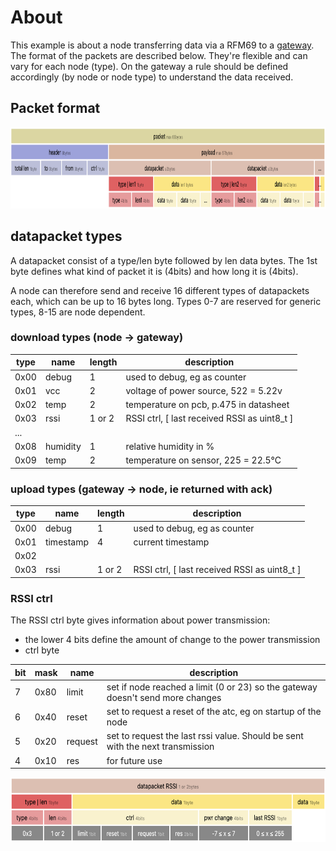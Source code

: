 # About
This example is about a node transferring data via a RFM69 to a [gateway](https://github.com/2ni/rfm69-gateway). The format of the packets are described below. They're flexible and can vary for each node (type). On the gateway a rule should be defined accordingly (by node or node type) to understand the data received.

## Packet format

<img src="rfm69-packet.png" height="130px" />

## datapacket types
A datapacket consist of a type/len byte followed by len  data bytes. The 1st byte defines what kind of packet it is (4bits) and how long it is (4bits).

A node can therefore send and receive 16 different types of datapackets each, which can be up to 16 bytes long. Types 0-7 are reserved for generic types, 8-15 are node dependent.

### download types (node -> gateway)
| type | name     | length  | description                                           |
| ---- | -----    | ------  | -----------                                           |
| 0x00 | debug    | 1       | used to debug, eg as counter                          |
| 0x01 | vcc      | 2       | voltage of power source, 522 = 5.22v                  |
| 0x02 | temp     | 2       | temperature on pcb, p.475 in datasheet                |
| 0x03 | rssi     | 1 or  2 | RSSI ctrl, [ last received RSSI as uint8_t ]          |
| ...  |          |         |                                                       |
| 0x08 | humidity | 1       | relative humidity in %                                |
| 0x09 | temp     | 2       | temperature on sensor, 225 = 22.5°C                   |

### upload types (gateway -> node, ie returned with ack)
| type | name      | length | description                                          |
| -    | -         | -      | -                                                    |
| 0x00 | debug     | 1      | used to debug, eg as counter                         |
| 0x01 | timestamp | 4      | current timestamp                                    |
| 0x02 |           |        |                                                      |
| 0x03 | rssi      | 1 or 2 | RSSI ctrl, [ last received RSSI as uint8_t ]         |

### RSSI ctrl
The RSSI ctrl byte gives information about power transmission:
- the lower 4 bits define the amount of change to the power transmission
-  ctrl byte

| bit | mask | name    | description                                                                    |
| -   | -    | -       | -                                                                              |
| 7   | 0x80 | limit   | set if node reached a limit (0 or 23) so the gateway doesn't send more changes |
| 6   | 0x40 | reset   | set to request a reset of the atc, eg on startup of the node                   |
| 5   | 0x20 | request | set to request the last rssi value. Should be sent with the next transmission  |
| 4   | 0x10 | res     | for future use                                                                 |

<img src="rfm69-datapacket-rssi.png" height="104px" />
